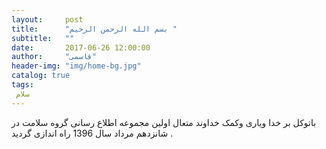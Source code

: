 ```yaml
---
layout:     post
title:      "بسم الله الرحمن الرحیم "
subtitle:   ""
date:       2017-06-26 12:00:00
author:     "قاسمی"
header-img: "img/home-bg.jpg"
catalog: true
tags:
 سلام  
---
```


باتوکل بر خدا ویاری وکمک خداوند متعال اولین مجموعه اطلاع رسانی گروه سلامت  در شانزدهم مرداد سال 1396 
راه اندازی گردید . 
